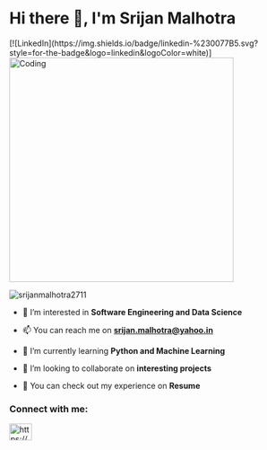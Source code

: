 <h1 align="left">Hi there 👋, I'm Srijan Malhotra</h1>
[![LinkedIn](https://img.shields.io/badge/linkedin-%230077B5.svg?style=for-the-badge&logo=linkedin&logoColor=white)]

<img align="center" alt="Coding" width="400" src="https://cdn.dribbble.com/users/1162077/screenshots/3848914/programmer.gif">
<p align="left"> <img src="https://komarev.com/ghpvc/?username=srijanmalhotra2711&label=Profile%20views&color=0e75b6&style=flat" alt="srijanmalhotra2711" /> </p>


- 👀 I’m interested in **Software Engineering and Data Science**

- 📫 You can reach me on **srijan.malhotra@yahoo.in**

- 🌱 I’m currently learning **Python and Machine Learning**

- 💞️ I’m looking to collaborate on **interesting projects**

- 📝 You can check out my experience on **Resume**

<h3 align="left">Connect with me:</h3>
<p align="left">
<a href="https://linkedin.com/in/https://www.linkedin.com/in/srijan-malhotra/" target="blank"><img align="center" src="https://raw.githubusercontent.com/rahuldkjain/github-profile-readme-generator/master/src/images/icons/Social/linked-in-alt.svg" alt="https://www.linkedin.com/in/srijan-malhotra/" height="30" width="40" /></a>
</p>
